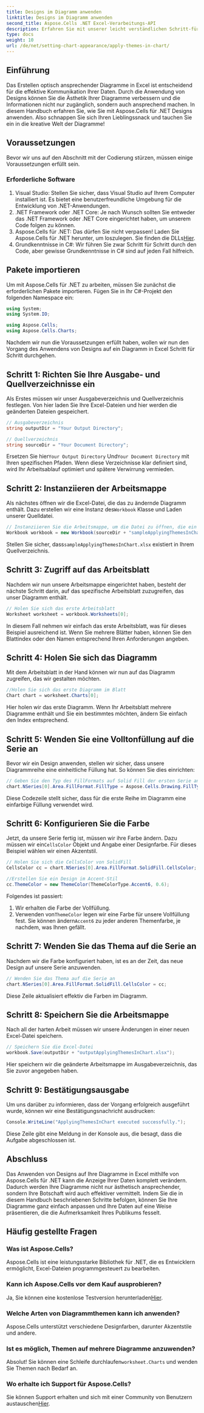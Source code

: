```yaml
---
title: Designs im Diagramm anwenden
linktitle: Designs im Diagramm anwenden
second_title: Aspose.Cells .NET Excel-Verarbeitungs-API
description: Erfahren Sie mit unserer leicht verständlichen Schritt-für-Schritt-Anleitung, wie Sie mit Aspose.Cells für .NET Designs auf Diagramme in Excel anwenden. Verbessern Sie Ihre Datenpräsentation.
type: docs
weight: 10
url: /de/net/setting-chart-appearance/apply-themes-in-chart/
---
```

## Einführung

Das Erstellen optisch ansprechender Diagramme in Excel ist entscheidend für die effektive Kommunikation Ihrer Daten. Durch die Anwendung von Designs können Sie die Ästhetik Ihrer Diagramme verbessern und die Informationen nicht nur zugänglich, sondern auch ansprechend machen. In diesem Handbuch erfahren Sie, wie Sie mit Aspose.Cells für .NET Designs anwenden. Also schnappen Sie sich Ihren Lieblingssnack und tauchen Sie ein in die kreative Welt der Diagramme!

## Voraussetzungen

Bevor wir uns auf den Abschnitt mit der Codierung stürzen, müssen einige Voraussetzungen erfüllt sein.

### Erforderliche Software

1. Visual Studio: Stellen Sie sicher, dass Visual Studio auf Ihrem Computer installiert ist. Es bietet eine benutzerfreundliche Umgebung für die Entwicklung von .NET-Anwendungen.
2. .NET Framework oder .NET Core: Je nach Wunsch sollten Sie entweder das .NET Framework oder .NET Core eingerichtet haben, um unserem Code folgen zu können.
3.  Aspose.Cells für .NET: Das dürfen Sie nicht verpassen! Laden Sie Aspose.Cells für .NET herunter, um loszulegen. Sie finden die DLLs[Hier](https://releases.aspose.com/cells/net/).
4. Grundkenntnisse in C#: Wir führen Sie zwar Schritt für Schritt durch den Code, aber gewisse Grundkenntnisse in C# sind auf jeden Fall hilfreich.

## Pakete importieren

Um mit Aspose.Cells für .NET zu arbeiten, müssen Sie zunächst die erforderlichen Pakete importieren. Fügen Sie in Ihr C#-Projekt den folgenden Namespace ein:

```csharp
using System;
using System.IO;

using Aspose.Cells;
using Aspose.Cells.Charts;
```

Nachdem wir nun die Voraussetzungen erfüllt haben, wollen wir nun den Vorgang des Anwendens von Designs auf ein Diagramm in Excel Schritt für Schritt durchgehen.

## Schritt 1: Richten Sie Ihre Ausgabe- und Quellverzeichnisse ein

Als Erstes müssen wir unser Ausgabeverzeichnis und Quellverzeichnis festlegen. Von hier laden Sie Ihre Excel-Dateien und hier werden die geänderten Dateien gespeichert.

```csharp
// Ausgabeverzeichnis
string outputDir = "Your Output Directory";

// Quellverzeichnis
string sourceDir = "Your Document Directory";
```

 Ersetzen Sie hier`Your Output Directory` Und`Your Document Directory` mit Ihren spezifischen Pfaden. Wenn diese Verzeichnisse klar definiert sind, wird Ihr Arbeitsablauf optimiert und spätere Verwirrung vermieden.

## Schritt 2: Instanziieren der Arbeitsmappe

 Als nächstes öffnen wir die Excel-Datei, die das zu ändernde Diagramm enthält. Dazu erstellen wir eine Instanz des`Workbook` Klasse und Laden unserer Quelldatei.

```csharp
// Instanziieren Sie die Arbeitsmappe, um die Datei zu öffnen, die ein Diagramm enthält
Workbook workbook = new Workbook(sourceDir + "sampleApplyingThemesInChart.xlsx");
```

 Stellen Sie sicher, dass`sampleApplyingThemesInChart.xlsx` existiert in Ihrem Quellverzeichnis.

## Schritt 3: Zugriff auf das Arbeitsblatt

Nachdem wir nun unsere Arbeitsmappe eingerichtet haben, besteht der nächste Schritt darin, auf das spezifische Arbeitsblatt zuzugreifen, das unser Diagramm enthält. 

```csharp
// Holen Sie sich das erste Arbeitsblatt
Worksheet worksheet = workbook.Worksheets[0];
```

In diesem Fall nehmen wir einfach das erste Arbeitsblatt, was für dieses Beispiel ausreichend ist. Wenn Sie mehrere Blätter haben, können Sie den Blattindex oder den Namen entsprechend Ihren Anforderungen angeben.

## Schritt 4: Holen Sie sich das Diagramm

Mit dem Arbeitsblatt in der Hand können wir nun auf das Diagramm zugreifen, das wir gestalten möchten.

```csharp
//Holen Sie sich das erste Diagramm im Blatt
Chart chart = worksheet.Charts[0];
```

Hier holen wir das erste Diagramm. Wenn Ihr Arbeitsblatt mehrere Diagramme enthält und Sie ein bestimmtes möchten, ändern Sie einfach den Index entsprechend.

## Schritt 5: Wenden Sie eine Volltonfüllung auf die Serie an

Bevor wir ein Design anwenden, stellen wir sicher, dass unsere Diagrammreihe eine einheitliche Füllung hat. So können Sie dies einrichten:

```csharp
// Geben Sie den Typ des FillFormats auf Solid Fill der ersten Serie an
chart.NSeries[0].Area.FillFormat.FillType = Aspose.Cells.Drawing.FillType.Solid;
```

Diese Codezeile stellt sicher, dass für die erste Reihe im Diagramm eine einfarbige Füllung verwendet wird.

## Schritt 6: Konfigurieren Sie die Farbe

 Jetzt, da unsere Serie fertig ist, müssen wir ihre Farbe ändern. Dazu müssen wir ein`CellsColor` Objekt und Angabe einer Designfarbe. Für dieses Beispiel wählen wir einen Akzentstil.

```csharp
// Holen Sie sich die CellsColor von SolidFill
CellsColor cc = chart.NSeries[0].Area.FillFormat.SolidFill.CellsColor;

//Erstellen Sie ein Design im Accent-Stil
cc.ThemeColor = new ThemeColor(ThemeColorType.Accent6, 0.6);
```

Folgendes ist passiert:
1. Wir erhalten die Farbe der Vollfüllung.
2.  Verwenden von`ThemeColor` legen wir eine Farbe für unsere Vollfüllung fest. Sie können ändern`Accent6` zu jeder anderen Themenfarbe, je nachdem, was Ihnen gefällt.

## Schritt 7: Wenden Sie das Thema auf die Serie an

Nachdem wir die Farbe konfiguriert haben, ist es an der Zeit, das neue Design auf unsere Serie anzuwenden. 

```csharp
// Wenden Sie das Thema auf die Serie an
chart.NSeries[0].Area.FillFormat.SolidFill.CellsColor = cc;
```

Diese Zeile aktualisiert effektiv die Farben im Diagramm. 

## Schritt 8: Speichern Sie die Arbeitsmappe

Nach all der harten Arbeit müssen wir unsere Änderungen in einer neuen Excel-Datei speichern.

```csharp
// Speichern Sie die Excel-Datei
workbook.Save(outputDir + "outputApplyingThemesInChart.xlsx");
```

Hier speichern wir die geänderte Arbeitsmappe im Ausgabeverzeichnis, das Sie zuvor angegeben haben. 

## Schritt 9: Bestätigungsausgabe

Um uns darüber zu informieren, dass der Vorgang erfolgreich ausgeführt wurde, können wir eine Bestätigungsnachricht ausdrucken:

```csharp
Console.WriteLine("ApplyingThemesInChart executed successfully.");
```

Diese Zeile gibt eine Meldung in der Konsole aus, die besagt, dass die Aufgabe abgeschlossen ist.

## Abschluss

Das Anwenden von Designs auf Ihre Diagramme in Excel mithilfe von Aspose.Cells für .NET kann die Anzeige Ihrer Daten komplett verändern. Dadurch werden Ihre Diagramme nicht nur ästhetisch ansprechender, sondern Ihre Botschaft wird auch effektiver vermittelt. Indem Sie die in diesem Handbuch beschriebenen Schritte befolgen, können Sie Ihre Diagramme ganz einfach anpassen und Ihre Daten auf eine Weise präsentieren, die die Aufmerksamkeit Ihres Publikums fesselt.

## Häufig gestellte Fragen

### Was ist Aspose.Cells?
Aspose.Cells ist eine leistungsstarke Bibliothek für .NET, die es Entwicklern ermöglicht, Excel-Dateien programmgesteuert zu bearbeiten.

### Kann ich Aspose.Cells vor dem Kauf ausprobieren?
 Ja, Sie können eine kostenlose Testversion herunterladen[Hier](https://releases.aspose.com/).

### Welche Arten von Diagrammthemen kann ich anwenden?
Aspose.Cells unterstützt verschiedene Designfarben, darunter Akzentstile und andere.

### Ist es möglich, Themen auf mehrere Diagramme anzuwenden?
 Absolut! Sie können eine Schleife durchlaufen`worksheet.Charts` und wenden Sie Themen nach Bedarf an.

### Wo erhalte ich Support für Aspose.Cells?
 Sie können Support erhalten und sich mit einer Community von Benutzern austauschen[Hier](https://forum.aspose.com/c/cells/9).